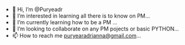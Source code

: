 - 👋 Hi, I’m @Puryeadr
- 👀 I’m interested in learning all there is to know on PM...
- 🌱 I’m currently learning how to be a PM ...
- 💞️ I’m looking to collaborate on any PM pojects or basic PYTHON...
- 📫 How to reach me puryearadrianna@gmail.com...

<!---
Puryeadr/Puryeadr is a ✨ special ✨ repository because its `README.md` (this file) appears on your GitHub profile.
You can click the Preview link to take a look at your changes.
--->
